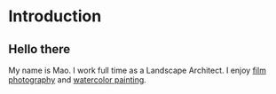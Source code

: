 # Introduction
## Hello there
My name is Mao. I work full time as a Landscape Architect. I enjoy [film photography](https://www.instagram.com/mao.lomo/) and [watercolor painting](https://instagram.com/mao.canvas). 
